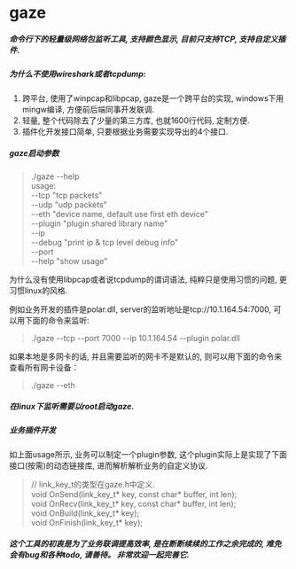 gaze
====

##### 命令行下的轻量级网络包监听工具, 支持颜色显示, 目前只支持TCP, 支持自定义插件.

##### 为什么不使用wireshark或者tcpdump:
1. 跨平台, 使用了winpcap和libpcap, gaze是一个跨平台的实现, windows下用mingw编译, 方便前后端同事开发联调.
2. 轻量, 整个代码除去了少量的第三方库, 也就1600行代码, 定制方便.
3. 插件化开发接口简单, 只要根据业务需要实现导出的4个接口.

##### gaze启动参数
> ./gaze --help    
> usage:   
    --tcp              "tcp packets"   
    --udp              "udp packets"   
    --eth      <name>  "device name, default use first eth device"   
    --plugin   <name>  "plugin shared library name"   
    --ip       <ip address>   
    --debug            "print ip & tcp level debug info"   
    --port     <port>   
    --help             "show usage"   

为什么没有使用libpcap或者说tcpdump的谓词语法, 纯粹只是使用习惯的问题, 更习惯linux的风格.

例如业务开发的插件是polar.dll, server的监听地址是tcp://10.1.164.54:7000, 可以用下面的命令来监听:
> ./gaze --tcp --port 7000 --ip 10.1.164.54 --plugin polar.dll

如果本地是多网卡的话, 并且需要监听的网卡不是默认的, 则可以用下面的命令来查看所有网卡设备：
> ./gaze --eth 

##### 在linux下监听需要以root启动gaze.

##### 业务插件开发

如上面usage所示, 业务可以制定一个plugin参数, 这个plugin实际上是实现了下面接口(按需)的动态链接库, 进而解析解析业务的自定义协议.

> // link_key_t的类型在gaze.h中定义.   
> void OnSend(link_key_t* key, const char* buffer, int len);   
> void OnRecv(link_key_t* key, const char* buffer, int len);   
> void OnBuild(link_key_t* key);   
> void OnFinish(link_key_t* key);   

##### 这个工具的初衷是为了业务联调提高效率, 是在断断续续的工作之余完成的, 难免会有bug和各种todo, 请善待。 非常欢迎一起完善它.
